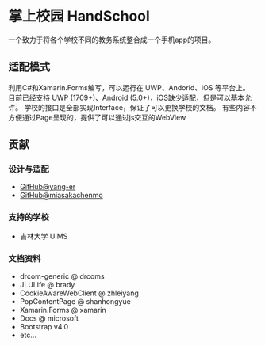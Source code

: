 # 掌上校园 HandSchool
一个致力于将各个学校不同的教务系统整合成一个手机app的项目。

## 适配模式
利用C#和Xamarin.Forms编写，可以运行在 UWP、Andorid、iOS 等平台上。
目前已经支持 UWP (1709+)、Android (5.0+)，iOS缺少适配，但是可以基本允许。
学校的接口是全部实现Interface，保证了可以更换学校的文档。
有些内容不方便通过Page呈现的，提供了可以通过js交互的WebView

## 贡献

### 设计与适配
- [GitHub@yang-er](https://github.com/yang-er)
- [GitHub@miasakachenmo](https://github.com/miasakachenmo)

### 支持的学校
- 吉林大学 UIMS

### 文档资料
- drcom-generic @ drcoms
- JLULife @ brady
- CookieAwareWebClient @ zhleiyang
- PopContentPage @ shanhongyue
- Xamarin.Forms @ xamarin
- Docs @ microsoft
- Bootstrap v4.0
- etc...